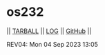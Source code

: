 # os232
|| [TARBALL](https://os.vlsm.org/Log/adhan-857.tar.bz2.txt) || [LOG](https://adhan-857.github.io/os232/TXT/mylog.txt) || [GitHub](https://github.com/adhan-857/os232/) ||

REV04: Mon 04 Sep 2023 13:05
